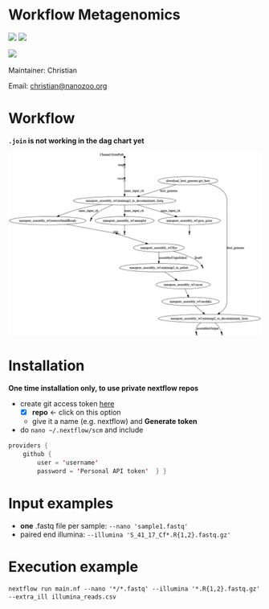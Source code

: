 # Workflow Metagenomics

![](https://img.shields.io/badge/nextflow-19.10.0-brightgreen)
![](https://img.shields.io/badge/uses-docker-blue.svg)

![](https://github.com/nanozoo/wf_metagenomics/workflows/Syntax_check/badge.svg)


Maintainer: Christian

Email: christian@nanozoo.org

# Workflow

**`.join` is not working in the dag chart yet**

![chart](figures/chart.png)

# Installation

**One time installation only, to use private nextflow repos**

* create git access token [here](https://github.com/settings/tokens)
    * [x] **repo** <- click on this option
    * give it a name (e.g. nextflow) and **Generate token**
* do ``nano ~/.nextflow/scm`` and include

```java
providers {
    github {
        user = 'username'
        password = 'Personal API token'  } }
```

# Input examples

* **one** .fastq file per sample: `--nano 'sample1.fastq'`
* paired end illumina: `--illumina 'S_41_17_Cf*.R{1,2}.fastq.gz'`

# Execution example

````
nextflow run main.nf --nano '*/*.fastq' --illumina '*.R{1,2}.fastq.gz' --extra_ill illumina_reads.csv
````